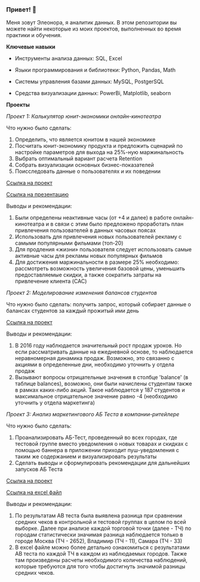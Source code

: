 ### Привет! 👋
Меня зовут Элеонора, я аналитик данных. В этом репозитории вы можете найти некоторые из моих проектов, выполненных во время практики и обучения.

**Ключевые навыки**

- Инструменты анализа данных: SQL, Excel

- Языки программирования и библиотеки: Python, Pandas, Math

- Системы управления базами данных: MySQL, PostgerSQL

- Средства визуализации данных: PowerBi, Matplotlib, seaborn

**Проекты**

_Проект 1: Калькулятор юнит-экономики онлайн-кинотеатра_

Что нужно было сделать:

1. Определить, что является юнитом в нашей экономике
2. Посчитать юнит-экономику продукта и предложить сценарий по настройке параметров для выхода на 25%-ную маржинальность
3. Выбрать оптимальный вариант расчета Retention
4. Собрать визуализации основных бизнес-показателей
5. Поисследовать данные о пользователях и их поведении

<a href="https://docs.google.com/spreadsheets/d/1-Ru4XVnv6iOB0xWDqlNrxZFW-deRxOoS/edit?usp=drive_link&ouid=112395647801805542631&rtpof=true&sd=true">Ссылка на проект</a>

<a href="https://docs.google.com/presentation/d/1DmzfwgKEvRG-fEeaSzi2I-dnfsHi1Ptq/edit?usp=drive_link&ouid=112395647801805542631&rtpof=true&sd=true">Ссылка на презентацию</a>
<p>Выводы и рекомендации:<p>
<ol>
  <li>Были определены неактивные часы (от +4 и далее) в работе онлайн-кинотеатра и в связи с этим было предложено проработать план привлечения пользователей в данных часовых поясах </li >
  <li>Использовать для привлечения новых пользователей рекламу с самыми популярными фильмами (топ-20) </li >
  <li>Для продления «жизни» пользователя следует использовать самые активные часы для рекламы новых популярных фильмов</li>
  <li>Для достижения маржинальности в размере 25% необходимо: рассмотреть возможность увеличения базовой цены, уменьшить предоставляемые скидки, а также сократить затраты на привлечение клиента (CAC)</li >
</ol>

_Проект 2: Моделирование изменения балансов студентов_

Что нужно было сделать: получить запрос, который собирает данные о балансах студентов за каждый прожитый ими день

<a href="https://github.com/Eleonora-The-Analyst/Eleonora-The-Analyst/blob/main/%D0%9F%D1%80%D0%BE%D0%B5%D0%BA%D1%82%202">Ссылка на проект</a>

<p>Выводы и рекомендации:<p>
<ol>
  <li>В 2016 году наблюдается значительный рост продаж уроков. Но если рассматривать данные на ежедневной основе, то наблюдается неравномерная динамика продаж. Возможно, это связанно с акциями в определенные дни, необходимо уточнить у отдела продаж</li >
  <li>Вызывают вопросы отрицательные значения в столбце 'balance' (в таблице balances), возможно, они были начислены студентам также в рамках каких-либо акций. Такое наблюдается у 187 студентов и максимальное отрицательное значение равно -4 (необходимо уточнить у отдела маркетинга)</li >
</ol>
   
_Проект 3: Анализ маркетингового АБ Теста в компании-ритейлере_

Что нужно было сделать:

1. Проанализировать АБ-Тест, проведенный во всех городах, где тестовой группе вместо уведомления о новых товарах и скидках с помощью баннера в приложении приходит пуш-уведомления с таким же содержанием и визуализировать результаты
2. Сделать выводы и сформулировать рекомендации для дальнейших запусков АБ Теста

<a href="https://github.com/Eleonora-The-Analyst/Eleonora-The-Analyst/blob/main/%D0%94%D0%B8%D0%BF%D0%BB%D0%BE%D0%BC_SkyLenta.ipynb">Ссылка на проект</a>

<a href="https://docs.google.com/spreadsheets/d/1R_ZcpWkyLaYs6K7J6tgQP3V7Ocmo8nAT/edit?usp=drive_link&ouid=112395647801805542631&rtpof=true&sd=true">Ссылка на excel файл</a>

<p>Выводы и рекомендации:<p>
<ol>
  <li> По результатам АВ теста была выявлена разница при сравнении средних чеков в контрольной и тестовой группах в целом по всей выборке. Далее при анализе каждой торговой  точки (далее - ТЧ) по городам статистически значимая разница наблюдается только в городе Москва (ТЧ - 2652), Владимир (ТЧ - 11), Самара (ТЧ - 33)</li >
  <li> В excel файле можно более детально ознакомиться с результатами АВ теста по каждой ТЧ в каждом из наблюдаемых городов. Также там произведены расчеты необходимого количества наблюдений, которые требуются для того чтобы достигнуть значимой разницы средних чеков. </li >
<ol>
  

<!--
**Eleonora-The-Analyst/Eleonora-The-Analyst** is a ✨ _special_ ✨ repository because its `README.md` (this file) appears on your GitHub profile.


